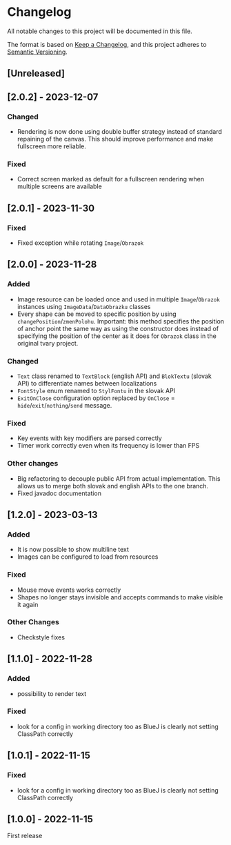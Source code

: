 # Changelog

All notable changes to this project will be documented in this file.

The format is based on [Keep a Changelog](https://keepachangelog.com/en/1.1.0/),
and this project adheres to [Semantic Versioning](https://semver.org/spec/v2.0.0.html).

## [Unreleased]

## [2.0.2] - 2023-12-07

### Changed
- Rendering is now done using double buffer strategy instead of standard
  repaining of the canvas. This should improve performance and make
  fullscreen more reliable.

### Fixed

- Correct screen marked as default for a fullscreen rendering when multiple screens
  are available

## [2.0.1] - 2023-11-30

### Fixed
- Fixed exception while rotating `Image`/`Obrazok`

## [2.0.0] - 2023-11-28

### Added
- Image resource can be loaded once and used in multiple `Image`/`Obrazok` instances
  using `ImageData`/`DataObrazku` classes
- Every shape can be moved to specific position by using `changePosition`/`zmenPolohu`.
  Important: this method specifies the position of anchor point the same way
  as using the constructor does instead of specifying the position of the center
  as it does for `Obrazok` class in the original tvary project.

### Changed
- `Text` class renamed to `TextBlock` (english API) and `BlokTextu` (slovak API) to 
  differentiate names between localizations
- `FontStyle` enum renamed to `StylFontu` in the slovak API
- `ExitOnClose` configuration option replaced by `OnClose` = `hide`/`exit`/`nothing`/`send` message.

### Fixed
- Key events with key modifiers are parsed correctly
- Timer work correctly even when its frequency is lower than FPS

### Other changes
- Big refactoring to decouple public API from actual implementation.
  This allows us to merge both slovak and english APIs to the one
  branch.
- Fixed javadoc documentation

## [1.2.0] - 2023-03-13

### Added
- It is now possible to show multiline text
- Images can be configured to load from resources

### Fixed
- Mouse move events works correctly
- Shapes no longer stays invisible and accepts commands to make visible it again

### Other Changes
- Checkstyle fixes

## [1.1.0] - 2022-11-28

### Added
- possibility to render text

### Fixed
- look for a config in working directory too as BlueJ is clearly not setting ClassPath correctly

## [1.0.1] - 2022-11-15

### Fixed
- look for a config in working directory too as BlueJ is clearly not setting ClassPath correctly

## [1.0.0] - 2022-11-15

First release
